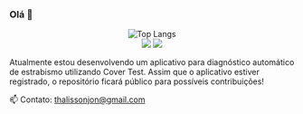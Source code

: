 ### Olá 👋

<div align="center">
  <img src="https://github-readme-stats.vercel.app/api/top-langs/?username=thalissonjon&layout=compact&langs_count=7&theme=merko" alt="Top Langs">
</div>

<div align="center">
  <a href="https://instagram.com/thalisson.jon" target="_blank"><img src="https://img.shields.io/badge/-Instagram-%23E4405F?style=for-the-badge&logo=instagram&logoColor=white" target="_blank"></a>
  <a href="https://www.linkedin.com/in/thalisson-jon-8aa06a236/" target="_blank"><img src="https://img.shields.io/badge/-LinkedIn-%230077B5?style=for-the-badge&logo=linkedin&logoColor=white" target="_blank"></a>
</div>

Atualmente estou desenvolvendo um aplicativo para diagnóstico automático de estrabismo utilizando Cover Test. Assim que o aplicativo estiver registrado, o repositório ficará público para possíveis contribuições!

📫 Contato: thalissonjon@gmail.com
